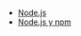- [Node.js](https://nodejs.org/en/)
- [Node.js y npm](https://www.genbeta.com/desarrollo/node-js-y-npm)



